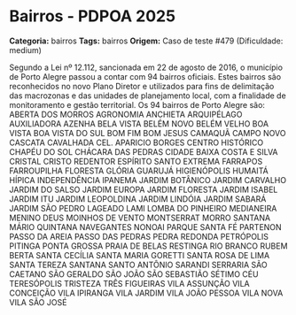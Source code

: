 # Bairros - PDPOA 2025

**Categoria:** bairros
**Tags:** bairros
**Origem:** Caso de teste #479 (Dificuldade: medium)

Segundo a Lei nº 12.112, sancionada em 22 de agosto de 2016, o município de Porto Alegre passou a contar com 94 bairros oficiais. Estes bairros são reconhecidos no novo Plano Diretor e utilizados para fins de delimitação das macrozonas e das unidades de planejamento local, com a finalidade de monitoramento e gestão territorial. Os 94 bairros de Porto Alegre são: ABERTA DOS MORROS AGRONOMIA ANCHIETA ARQUIPÉLAGO AUXILIADORA AZENHA BELA VISTA BELÉM NOVO BELÉM VELHO BOA VISTA BOA VISTA DO SUL BOM FIM BOM JESUS CAMAQUÃ CAMPO NOVO CASCATA CAVALHADA CEL. APARICIO BORGES CENTRO HISTÓRICO CHAPÉU DO SOL CHÁCARA DAS PEDRAS CIDADE BAIXA COSTA E SILVA CRISTAL CRISTO REDENTOR ESPÍRITO SANTO EXTREMA FARRAPOS FARROUPILHA FLORESTA GLÓRIA GUARUJÁ HIGIENÓPOLIS HUMAITÁ HÍPICA INDEPENDÊNCIA IPANEMA JARDIM BOTÂNICO JARDIM CARVALHO JARDIM DO SALSO JARDIM EUROPA JARDIM FLORESTA JARDIM ISABEL JARDIM ITU JARDIM LEOPOLDINA JARDIM LINDÓIA JARDIM SABARÁ JARDIM SÃO PEDRO LAGEADO LAMI LOMBA DO PINHEIRO MEDIANEIRA MENINO DEUS MOINHOS DE VENTO MONTSERRAT MORRO SANTANA MÁRIO QUINTANA NAVEGANTES NONOAI PARQUE SANTA FÉ PARTENON PASSO DA AREIA PASSO DAS PEDRAS PEDRA REDONDA PETRÓPOLIS PITINGA PONTA GROSSA PRAIA DE BELAS RESTINGA RIO BRANCO RUBEM BERTA SANTA CECÍLIA SANTA MARIA GORETTI SANTA ROSA DE LIMA SANTA TEREZA SANTANA SANTO ANTÔNIO SARANDI SERRARIA SÃO CAETANO SÃO GERALDO SÃO JOÃO SÃO SEBASTIÃO SÉTIMO CÉU TERESÓPOLIS TRISTEZA TRÊS FIGUEIRAS VILA ASSUNÇÃO VILA CONCEIÇÃO VILA IPIRANGA VILA JARDIM VILA JOÃO PESSOA VILA NOVA VILA SÃO JOSÉ